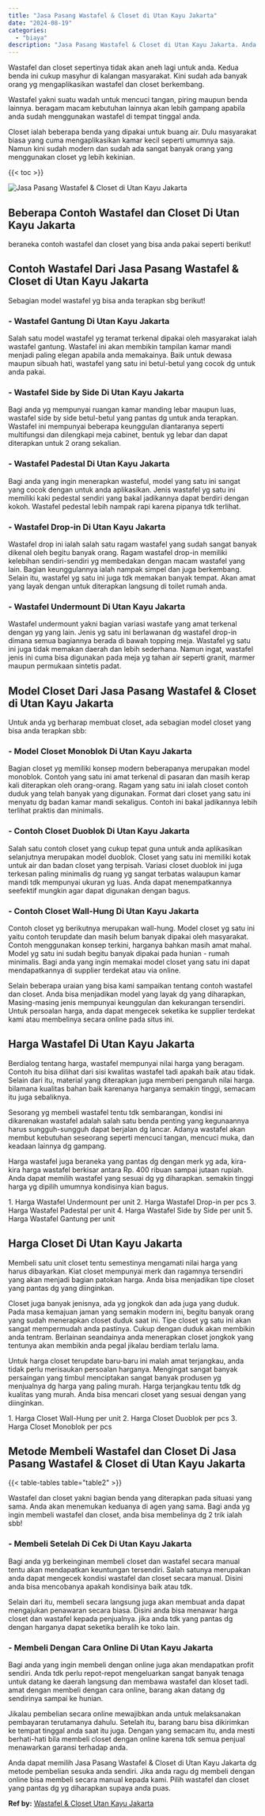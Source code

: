 ```yaml
---
title: "Jasa Pasang Wastafel & Closet di Utan Kayu Jakarta"
date: "2024-08-19"
categories: 
  - "biaya"
description: "Jasa Pasang Wastafel & Closet di Utan Kayu Jakarta. Anda dapat memilih Jasa Pasang Wastafel & Closet di Utan Kayu Jakarta dg metode pembelian sesuka anda sen..."
---
```


Wastafel dan closet sepertinya tidak akan aneh lagi untuk anda. Kedua benda ini cukup masyhur di kalangan masyarakat. Kini sudah ada banyak orang yg mengaplikasikan wastafel dan closet berkembang.

Wastafel yakni suatu wadah untuk mencuci tangan, piring maupun benda lainnya. beragam macam kebutuhan lainnya akan lebih gampang apabila anda sudah menggunakan wastafel di tempat tinggal anda.

Closet ialah beberapa benda yang dipakai untuk buang air. Dulu masyarakat biasa yang cuma mengaplikasikan kamar kecil seperti umumnya saja. Namun kini sudah modern dan sudah ada sangat banyak orang yang menggunakan closet yg lebih kekinian.

{{< toc >}}

![Jasa Pasang Wastafel & Closet di Utan Kayu Jakarta](/images/wastafel-closet-murah28.png)

## Beberapa Contoh Wastafel dan Closet Di Utan Kayu Jakarta

beraneka contoh wastafel dan closet yang bisa anda pakai seperti berikut!

## Contoh Wastafel Dari Jasa Pasang Wastafel & Closet di Utan Kayu Jakarta

Sebagian model wastafel yg bisa anda terapkan sbg berikut!

### \- Wastafel Gantung Di Utan Kayu Jakarta

Salah satu model wastafel yg teramat terkenal dipakai oleh masyarakat ialah wastafel gantung. Wastafel ini akan membikin tampilan kamar mandi menjadi paling elegan apabila anda memakainya. Baik untuk dewasa maupun sibuah hati, wastafel yang satu ini betul-betul yang cocok dg untuk anda pakai.

### \- Wastafel Side by Side Di Utan Kayu Jakarta

Bagi anda yg mempunyai ruangan kamar manding lebar maupun luas, wastafel side by side betul-betul yang pantas dg untuk anda terapkan. Wastafel ini mempunyai beberapa keunggulan diantaranya seperti multifungsi dan dilengkapi meja cabinet, bentuk yg lebar dan dapat diterapkan untuk 2 orang sekalian.

### \- Wastafel Padestal Di Utan Kayu Jakarta

Bagi anda yang ingin menerapkan wasteful, model yang satu ini sangat yang cocok dengan untuk anda aplikasikan. Jenis wastafel yg satu ini memiliki kaki pedestal sendiri yang bakal jadikannya dapat berdiri dengan kokoh. Wastafel pedestal lebih nampak rapi karena pipanya tdk terlihat.

### \- Wastafel Drop-in Di Utan Kayu Jakarta

Wastafel drop ini ialah salah satu ragam wastafel yang sudah sangat banyak dikenal oleh begitu banyak orang. Ragam wastafel drop-in memiliki kelebihan sendiri-sendiri yg membedakan dengan macam wastafel yang lain. Bagian keunggulannya ialah nampak simpel dan juga berkembang. Selain itu, wastafel yg satu ini juga tdk memakan banyak tempat. Akan amat yang layak dengan untuk diterapkan langsung di toilet rumah anda.

### \- Wastafel Undermount Di Utan Kayu Jakarta

Wastafel undermount yakni bagian variasi wastafe yang amat terkenal dengan yg yang lain. Jenis yg satu ini berlawanan dg wastafel drop-in dimana semua bagiannya berada di bawah topping meja. Wastafel yg satu ini juga tidak memakan daerah dan lebih sederhana. Namun ingat, wastafel jenis ini cuma bisa digunakan pada meja yg tahan air seperti granit, marmer maupun permukaan sintetis padat.

## Model Closet Dari Jasa Pasang Wastafel & Closet di Utan Kayu Jakarta

Untuk anda yg berharap membuat closet, ada sebagian model closet yang bisa anda terapkan sbb:

### \- Model Closet Monoblok Di Utan Kayu Jakarta

Bagian closet yg memiliki konsep modern beberapanya merupakan model monoblok. Contoh yang satu ini amat terkenal di pasaran dan masih kerap kali diterapkan oleh orang-orang. Ragam yang satu ini ialah closet contoh duduk yang telah banyak yang digunakan. Format dari closet yang satu ini menyatu dg badan kamar mandi sekaligus. Contoh ini bakal jadikannya lebih terlihat praktis dan minimalis.

### \- Contoh Closet Duoblok Di Utan Kayu Jakarta

Salah satu contoh closet yang cukup tepat guna untuk anda aplikasikan selanjutnya merupakan model duoblok. Closet yang satu ini memiliki kotak untuk air dan badan closet yang terpisah. Variasi closet duoblok ini juga terkesan paling minimalis dg ruang yg sangat terbatas walaupun kamar mandi tdk mempunyai ukuran yg luas. Anda dapat menempatkannya seefektif mungkin agar dapat digunakan dengan bagus.

### \- Contoh Closet Wall-Hung Di Utan Kayu Jakarta

Contoh closet yg berikutnya merupakan wall-hung. Model closet yg satu ini yaitu contoh terupdate dan masih belum banyak dipakai oleh masyarakat. Contoh menggunakan konsep terkini, harganya bahkan masih amat mahal. Model yg satu ini sudah begitu banyak dipakai pada hunian - rumah minimalis. Bagi anda yang ingin memakai model closet yang satu ini dapat mendapatkannya di supplier terdekat atau via online.

Selain beberapa uraian yang bisa kami sampaikan tentang contoh wastafel dan closet. Anda bisa menjadikan model yang layak dg yang diharapkan, Masing-masing jenis mempunyai keunggulan dan kekurangan tersendiri. Untuk persoalan harga, anda dapat mengecek seketika ke supplier terdekat kami atau membelinya secara online pada situs ini.

## Harga Wastafel Di Utan Kayu Jakarta

Berdialog tentang harga, wastafel mempunyai nilai harga yang beragam. Contoh itu bisa dilihat dari sisi kwalitas wastafel tadi apakah baik atau tidak. Selain dari itu, material yang diterapkan juga memberi pengaruh nilai harga. bilamana kualitas bahan baik karenanya harganya semakin tinggi, semacam itu juga sebaliknya.

Sesorang yg membeli wastafel tentu tdk sembarangan, kondisi ini dikarenakan wastafel adalah salah satu benda penting yang kegunaannya harus sungguh-sungguh dapat berjalan dg lancar. Adanya wastafel akan membut kebutuhan seseorang seperti mencuci tangan, mencuci muka, dan keadaan lainnya dg gampang.

Harga wastafel juga beraneka yang pantas dg dengan merk yg ada, kira-kira harga wastafel berkisar antara Rp. 400 ribuan sampai jutaan rupiah. Anda dapat memilih wastafel yang sesuai dg yg diharapkan. semakin tinggi harga yg dipilih umumnya kondisinya kian bagus.

1\. Harga Wastafel Undermount per unit 2. Harga Wastafel Drop-in per pcs 3. Harga Wastafel Padestal per unit 4. Harga Wastafel Side by Side per unit 5. Harga Wastafel Gantung per unit

## Harga Closet Di Utan Kayu Jakarta

Membeli satu unit closet tentu semestinya mengamati nilai harga yang harus dibayarkan. Kiat closet mempunyai merk dan ragamnya tersendiri yang akan menjadi bagian patokan harga. Anda bisa menjadikan tipe closet yang pantas dg yang diinginkan.

Closet juga banyak jenisnya, ada yg jongkok dan ada juga yang duduk. Pada masa kemajuan jaman yang semakin modern ini, begitu banyak orang yang sudah menerapkan closet duduk saat ini. Tipe closet yg satu ini akan sangat mempermudah anda pastinya. Cukup dengan duduk akan membikin anda tentram. Berlainan seandainya anda menerapkan closet jongkok yang tentunya akan membikin anda pegal jikalau berdiam terlalu lama.

Untuk harga closet terupdate baru-baru ini malah amat terjangkau, anda tidak perlu merisaukan persoalan harganya. Mengingat sangat banyak persaingan yang timbul menciptakan sangat banyak produsen yg menjualnya dg harga yang paling murah. Harga terjangkau tentu tdk dg kualitas yang murah. Anda bisa mencari closet yang sesuai dengan yang diinginkan.

1\. Harga Closet Wall-Hung per unit 2. Harga Closet Duoblok per pcs 3. Harga Closet Monoblok per pcs

## Metode Membeli Wastafel dan Closet Di Jasa Pasang Wastafel & Closet di Utan Kayu Jakarta

{{< table-tables table="table2" >}}

Wastafel dan closet yakni bagian benda yang diterapkan pada situasi yang sama. Anda akan menemukan keduanya di agen yang sama. Bagi anda yg ingin membeli wastafel dan closet, anda bisa membelinya dg 2 trik ialah sbb!

### \- Membeli Setelah Di Cek Di Utan Kayu Jakarta

Bagi anda yg berkeinginan membeli closet dan wastafel secara manual tentu akan mendapatkan keuntungan tersendiri. Salah satunya merupakan anda dapat mengecek kondisi wastafel dan closet secara manual. Disini anda bisa mencobanya apakah kondisinya baik atau tdk.

Selain dari itu, membeli secara langsung juga akan membuat anda dapat mengajukan penawaran secara biasa. Disini anda bisa menawar harga closet dan wastafel kepada penjualnya. jika anda tdk yang pantas dg dengan harganya dapat seketika beralih ke toko lain.

### \- Membeli Dengan Cara Online Di Utan Kayu Jakarta

Bagi anda yang ingin membeli dengan online juga akan mendapatkan profit sendiri. Anda tdk perlu repot-repot mengeluarkan sangat banyak tenaga untuk datang ke daerah langsung dan membawa wastafel dan kloset tadi. amat dengan membeli dengan cara online, barang akan datang dg sendirinya sampai ke hunian.

Jikalau pembelian secara online mewajibkan anda untuk melaksanakan pembayaran terutamanya dahulu. Setelah itu, barang baru bisa dikirimkan ke tempat tinggal anda saat itu juga. Dengan yang semacam itu, anda mesti berhati-hati bila membeli closet dengan online karena tdk semua penjual menawarkan garansi terhadap anda.

Anda dapat memilih Jasa Pasang Wastafel & Closet di Utan Kayu Jakarta dg metode pembelian sesuka anda sendiri. Jika anda ragu dg membeli dengan online bisa membeli secara manual kepada kami. Pilih wastafel dan closet yang pantas dg yg diharapkan supaya anda puas.

**Ref by:** [Wastafel & Closet Utan Kayu Jakarta](https://id.wikipedia.org/wiki/Wastafel)
